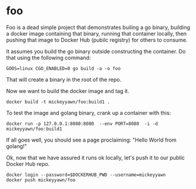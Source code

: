 # foo
Foo is a dead simple project that demonstrates builing a go binary, building
a docker image containing that binary, running that container locally, then
pushing that image to Docker Hub (pubilc registry) for others to consume.

It assumes you build the go binary outside constructing the container.  Do
that using the following command:

    GOOS=linux CGO_ENABLED=0 go build -a -o foo

That will create a binary in the root of the repo.

Now we want to build the docker image and tag it.

    docker build -t mickeyyawn/foo:build1 .

To test the image and golang binary, crank up a container with this:


    docker run -p 127.0.0.1:8080:8080  --env PORT=8080  -i -d  mickeyyawn/foo:build1


If all goes well, you should see a page proclaiming: "Hello World from golang!"

Ok, now that we have assured it runs ok locally, let's push it to our
public Docker Hub repo.


    docker login --password=$DOCKERHUB_PWD --username=mickeyyawn
    docker push mickeyyawn/foo
